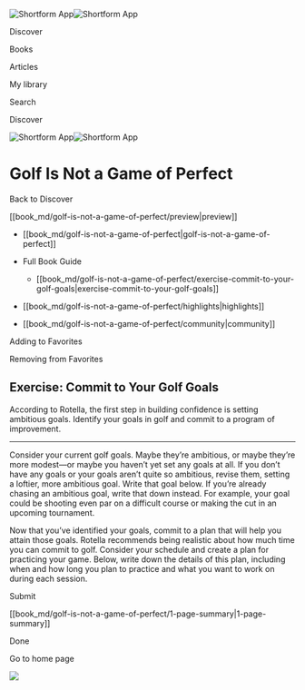 ![Shortform App](/img/logo.36a2399e.svg)![Shortform App](/img/logo-dark.70c1b072.svg)

Discover

Books

Articles

My library

Search

Discover

![Shortform App](/img/logo.36a2399e.svg)![Shortform App](/img/logo-dark.70c1b072.svg)

# Golf Is Not a Game of Perfect

Back to Discover

[[book_md/golf-is-not-a-game-of-perfect/preview|preview]]

  * [[book_md/golf-is-not-a-game-of-perfect|golf-is-not-a-game-of-perfect]]
  * Full Book Guide

    * [[book_md/golf-is-not-a-game-of-perfect/exercise-commit-to-your-golf-goals|exercise-commit-to-your-golf-goals]]
  * [[book_md/golf-is-not-a-game-of-perfect/highlights|highlights]]
  * [[book_md/golf-is-not-a-game-of-perfect/community|community]]



Adding to Favorites 

Removing from Favorites 

## Exercise: Commit to Your Golf Goals

According to Rotella, the first step in building confidence is setting ambitious goals. Identify your goals in golf and commit to a program of improvement.

* * *

Consider your current golf goals. Maybe they’re ambitious, or maybe they’re more modest—or maybe you haven’t yet set any goals at all. If you don’t have any goals or your goals aren’t quite so ambitious, revise them, setting a loftier, more ambitious goal. Write that goal below. If you’re already chasing an ambitious goal, write that down instead. For example, your goal could be shooting even par on a difficult course or making the cut in an upcoming tournament.

Now that you’ve identified your goals, commit to a plan that will help you attain those goals. Rotella recommends being realistic about how much time you can commit to golf. Consider your schedule and create a plan for practicing your game. Below, write down the details of this plan, including when and how long you plan to practice and what you want to work on during each session.

Submit 

[[book_md/golf-is-not-a-game-of-perfect/1-page-summary|1-page-summary]]

Done

Go to home page 

![](https://bat.bing.com/action/0?ti=56018282&Ver=2&mid=ba23c4ce-55e6-41d5-b743-f61c0a132cba&sid=49fff5b0636c11eeb9c611038afc8668&vid=4a005010636c11ee80c703d4c4a7acd5&vids=0&msclkid=N&pi=0&lg=en-US&sw=800&sh=600&sc=24&nwd=1&tl=Shortform%20%7C%20Golf%20Is%20Not%20a%20Game%20of%20Perfect&p=https%3A%2F%2Fwww.shortform.com%2Fapp%2Fbook%2Fgolf-is-not-a-game-of-perfect%2Fexercise-commit-to-your-golf-goals&r=&lt=422&evt=pageLoad&sv=1&rn=945945)
